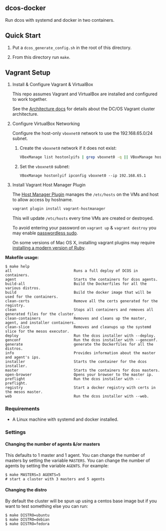 ## dcos-docker

Run dcos with systemd and docker in two containers.

## Quick Start

1. Put a `dcos_generate_config.sh` in the root of this directory.

2. From this directory run `make`.

## Vagrant Setup

1. Install & Configure Vagrant & VirtualBox

    This repo assumes Vagrant and VirtualBox are installed and configured to work together.

    See the [Architecture docs](./docs/architecture.md) for details about the DC/OS Vagrant cluster architecture.

1. Configure VirtualBox Networking

    Configure the host-only `vboxnet0` network to use the 192.168.65.0/24 subnet.

    1. Create the `vboxnet0` network if it does not exist:

        ```bash
        VBoxManage list hostonlyifs | grep vboxnet0 -q || VBoxManage hostonlyif create
        ```

    1. Set the `vboxnet0` subnet:

        ```
        VBoxManage hostonlyif ipconfig vboxnet0 --ip 192.168.65.1
        ```

1. Install Vagrant Host Manager Plugin

    The [Host Manager Plugin](https://github.com/smdahlen/vagrant-hostmanager) manages the `/etc/hosts` on the VMs and host to allow access by hostname.

    ```bash
    vagrant plugin install vagrant-hostmanager
    ```

    This will update `/etc/hosts` every time VMs are created or destroyed.

    To avoid entering your password on `vagrant up` & `vagrant destroy` you may enable [passwordless sudo](https://github.com/smdahlen/vagrant-hostmanager#passwordless-sudo).

    On some versions of Mac OS X, installing vagrant plugins may require [installing a modern version of Ruby](./docs/install-ruby.md).


**Makefile usage:**

```console
$ make help
all                            Runs a full deploy of DCOS in containers.
agent                          Starts the containers for dcos agents.
build-all                      Build the Dockerfiles for all the various distros.
build                          Build the docker image that will be used for the containers.
clean-certs                    Remove all the certs generated for the registry.
clean                          Stops all containers and removes all generated files for the cluster.
clean-containers               Removes and cleans up the master, agent, and installer containers.
clean-slice                    Removes and cleanups up the systemd slice for the mesos executor.
deploy                         Run the dcos installer with --deploy.
genconf                        Run the dcos installer with --genconf.
generate                       generate the Dockerfiles for all the distros.
info                           Provides information about the master and agent's ips.
installer                      Starts the container for the dcos installer.
master                         Starts the containers for dcos masters.
open-browser                   Opens your browser to the master ip.
preflight                      Run the dcos installer with --preflight.
registry                       Start a docker registry with certs in the mesos master.
web                            Run the dcos installer with --web.
```

### Requirements

- A Linux machine with systemd and docker installed.


### Settings

#### Changing the number of agents &/or masters

This defaults to 1 master and 1 agent. You can change the number of masters by
setting the variable `MASTERS`. You can change the number of agents by setting
the variable `AGENTS`. For example:

```console
$ make MASTERS=3 AGENTS=5
# start a cluster with 3 masters and 5 agents
```

#### Changing the distro

By default the cluster will be spun up using a centos base image but if you
want to test something else you can run:

```console
$ make DISTRO=ubuntu
$ make DISTRO=debian
$ make DISTRO=fedora
```
